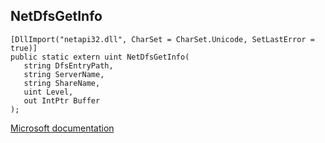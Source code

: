 ## NetDfsGetInfo

```
[DllImport("netapi32.dll", CharSet = CharSet.Unicode, SetLastError = true)]
public static extern uint NetDfsGetInfo(
   string DfsEntryPath,
   string ServerName,
   string ShareName,
   uint Level,
   out IntPtr Buffer
);
```

[Microsoft documentation](https://docs.microsoft.com/en-us/windows/win32/api/lmdfs/nf-lmdfs-netdfsgetinfo)
